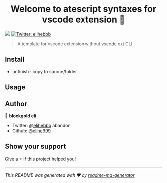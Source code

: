 <h1 align="center">Welcome to atescript syntaxes for vscode extension 👋</h1>
<p>
  <img src="https://img.shields.io/badge/version-0.0.1-blue.svg?cacheSeconds=2592000" />
  <a href="https://twitter.com/elihebbb">
    <img alt="Twitter: elihebbb" src="https://img.shields.io/twitter/follow/elihebbb.svg?style=social" target="_blank" />
  </a>
</p>

> A template for vscode extension without vscode ext CLI

## Install

- unfinish : copy to source/folder

## Usage

## Author

👤 **blockgold eli**

* Twitter: [@elihebbb](https://twitter.com/elihebb)   abandon
* Github: [@elihe999](https://github.com/elihe999)

## Show your support

Give a ⭐️ if this project helped you!

***
_This README was generated with ❤️ by [readme-md-generator](https://github.com/kefranabg/readme-md-generator)_
